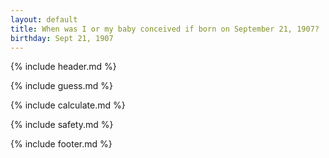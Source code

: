 ```yaml
---
layout: default
title: When was I or my baby conceived if born on September 21, 1907?
birthday: Sept 21, 1907
---
```


{% include header.md %}

{% include guess.md %}

{% include calculate.md %}

{% include safety.md %}

{% include footer.md %}



